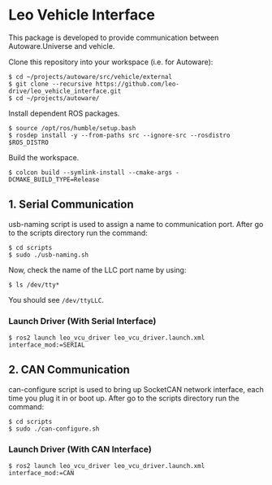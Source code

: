 # Leo Vehicle Interface

This package is developed to provide communication between Autoware.Universe and vehicle.

Clone this repository into your workspace (i.e. for Autoware):
```
$ cd ~/projects/autoware/src/vehicle/external
$ git clone --recursive https://github.com/leo-drive/leo_vehicle_interface.git
$ cd ~/projects/autoware/ 
```

Install dependent ROS packages.
```
$ source /opt/ros/humble/setup.bash
$ rosdep install -y --from-paths src --ignore-src --rosdistro $ROS_DISTRO
```
Build the workspace.
```
$ colcon build --symlink-install --cmake-args -DCMAKE_BUILD_TYPE=Release
```

## 1. Serial Communication

usb-naming script is used to assign a name to communication port. After go to the scripts directory run the command:
```
$ cd scripts
$ sudo ./usb-naming.sh
```

Now, check the name of the LLC port name by using:

`$ ls /dev/tty*`

You should see `/dev/ttyLLC`.

### Launch Driver (With Serial Interface)
```
$ ros2 launch leo_vcu_driver leo_vcu_driver.launch.xml interface_mod:=SERIAL
```

## 2. CAN Communication

can-configure script is used to bring up SocketCAN network interface, each time you plug it in or boot up. After go to the scripts directory run the command:
```
$ cd scripts
$ sudo ./can-configure.sh
```
### Launch Driver (With CAN Interface)
```
$ ros2 launch leo_vcu_driver leo_vcu_driver.launch.xml interface_mod:=CAN
```